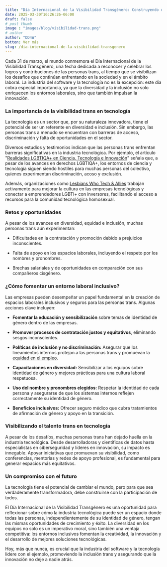 ```yaml
---
title: "Día Internacional de la Visibilidad Transgénero: Construyendo una industria tecnológica inclusiva"
date: 2025-03-30T16:26:26-06:00
draft: false
# post thumb
image : "images/blog/visibilidad-trans.png"
# author
author: "DD4W" 
botton: Ver más
slug: /dia-internacional-de-la-visibilidad-transgenero
---
```


Cada 31 de marzo, el mundo conmemora el Día Internacional de la Visibilidad Transgénero, una fecha dedicada a reconocer y celebrar los logros y contribuciones de las personas trans, al tiempo que se visibilizan los desafíos que continúan enfrentando en la sociedad y en el ámbito laboral. La industria del software y la tecnología no es la excepción: este día cobra especial importancia, ya que la diversidad y la inclusión no solo enriquecen los entornos laborales, sino que también impulsan la innovación.

### La importancia de la visibilidad  trans en tecnología

La tecnología es un sector que, por su naturaleza innovadora, tiene el potencial de ser un referente en diversidad e inclusión. Sin embargo, las personas trans a menudo se encuentran con barreras de acceso, discriminación y falta de oportunidades en el sector.

Diversos estudios y testimonios indican que las personas trans enfrentan barreras significativas en la industria tecnológica. Por ejemplo, el artículo "[Realidades LGBTIQA+ en Ciencia, Tecnología e Innovación](https://socialmediaeninvestigacion.com/lgbt-ciencia-tecnologia-innovacion/)" señala que, a pesar de los avances en derechos LGBTIQA+, los entornos de ciencia y tecnología siguen siendo hostiles para muchas personas del colectivo, quienes experimentan discriminación, acoso y exclusión.

Además, organizaciones como [Lesbians Who Tech & Allies](https://lwtsquad.com/) trabajan activamente para mejorar la cultura en las empresas tecnológicas y conectar a emprendedores LGBTI+ con inversores, facilitando el acceso a recursos para la comunidad tecnológica homosexual. 

### Retos y oportunidades

A pesar de los avances en diversidad, equidad e inclusión, muchas personas trans aún experimentan:

* Dificultades en la contratación y promoción debido a prejuicios inconscientes.

* Falta de apoyo en los espacios laborales, incluyendo el respeto por los nombres y pronombres.

* Brechas salariales y de oportunidades en comparación con sus compañeros cisgénero.

### ¿Cómo fomentar un entorno laboral inclusivo?

Las empresas pueden desempeñar un papel fundamental en la creación de espacios laborales inclusivos y seguros para las personas trans. Algunas acciones clave incluyen:

* **Fomentar la educación y sensibilización** sobre temas de identidad de género dentro de las empresas.

* **Promover procesos de contratación justos y equitativos**, eliminando sesgos inconscientes.

* **Políticas de inclusión y no discriminación:** Asegurar que los lineamientos internos protejan a las personas trans y promuevan la [equidad en el empleo](https://code4dei.com/blog/la-equidad-como-bandera-de-la-diversidad-e-inclusion/).

* **Capacitaciones en diversidad:** Sensibilizar a los equipos sobre identidad de género y mejores prácticas para una cultura laboral respetuosa.

* **Uso del nombre y pronombres elegidos:** Respetar la identidad de cada persona y asegurarse de que los sistemas internos reflejen correctamente su identidad de género.

* **Beneficios inclusivos:** Ofrecer seguro médico que cubra tratamientos de afirmación de género y apoyo en la transición.

### Visibilizando el talento trans en tecnología

A pesar de los desafíos, muchas personas trans han dejado huella en la industria tecnológica. Desde desarrolladoras y científicas de datos hasta especialistas en ciberseguridad y líderes en innovación, su impacto es innegable. Apoyar iniciativas que promuevan su visibilidad, como conferencias, mentorías y redes de apoyo profesional, es fundamental para generar espacios más equitativos.

### Un compromiso con el futuro

La tecnología tiene el potencial de cambiar el mundo, pero para que sea verdaderamente transformadora, debe construirse con la participación de todos.

El Día Internacional de la Visibilidad Transgénero es una oportunidad para reflexionar sobre cómo la industria tecnológica puede ser un espacio donde todas las personas, independientemente de su identidad de género, tengan las mismas oportunidades de crecimiento y éxito. La diversidad en los equipos no solo es un imperativo moral, sino también una ventaja competitiva: los entornos inclusivos fomentan la creatividad, la innovación y el desarrollo de mejores soluciones tecnológicas.

Hoy, más que nunca, es crucial que la industria del software y la tecnología lidere con el ejemplo, promoviendo la inclusión trans y asegurando que la innovación no deje a nadie atrás.